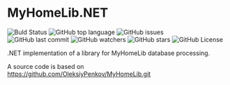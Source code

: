 # MyHomeLib.NET
![Buld Status](https://github.com/askrinnik/MyHomeLib.NET/workflows/Build%20Release/badge.svg)
![GitHub top language](https://img.shields.io/github/languages/top/askrinnik/MyHomeLib.NET)
![GitHub issues](https://img.shields.io/github/issues/askrinnik/MyHomeLib.NET)
![GitHub last commit](https://img.shields.io/github/last-commit/askrinnik/MyHomeLib.NET)
![GitHub watchers](https://img.shields.io/github/watchers/askrinnik/MyHomeLib.NET)
![GitHub stars](https://img.shields.io/github/stars/askrinnik/MyHomeLib.NET)
![GitHub License](https://img.shields.io/github/license/askrinnik/MyHomeLib.NET)

.NET implementation of a library for MyHomeLib database processing.

A source code is based on https://github.com/OleksiyPenkov/MyHomeLib.git
